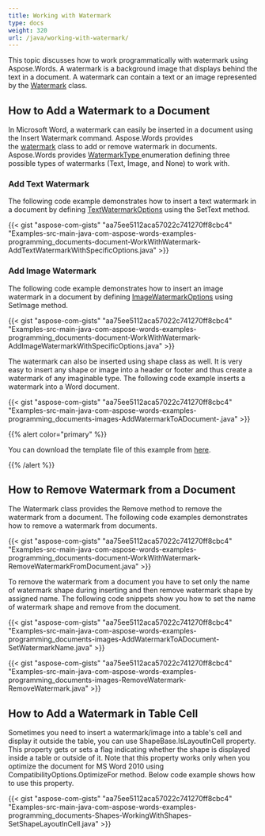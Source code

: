 ```yaml
---
title: Working with Watermark
type: docs
weight: 320
url: /java/working-with-watermark/
---
```


This topic discusses how to work programmatically with watermark using Aspose.Words. A watermark is a background image that displays behind the text in a document. A watermark can contain a text or an image represented by the [Watermark](https://apireference.aspose.com/words/java/com.aspose.words/Watermark) class.
## **How to Add a Watermark to a Document**
In Microsoft Word, a watermark can easily be inserted in a document using the Insert Watermark command. Aspose.Words provides the [watermark](https://apireference.aspose.com/words/java/com.aspose.words/Watermark) class to add or remove watermark in documents. Aspose.Words provides [WatermarkType ](https://apireference.aspose.com/words/java/com.aspose.words/WatermarkType)enumeration defining three possible types of watermarks (Text, Image, and None) to work with. 
### **Add Text Watermark**
The following code example demonstrates how to insert a text watermark in a document by defining [TextWatermarkOptions](https://apireference.aspose.com/words/java/com.aspose.words/TextWatermarkOptions) using the SetText method.

{{< gist "aspose-com-gists" "aa75ee5112aca57022c741270ff8cbc4" "Examples-src-main-java-com-aspose-words-examples-programming_documents-document-WorkWithWatermark-AddTextWatermarkWithSpecificOptions.java" >}}
### **Add Image Watermark**
The following code example demonstrates how to insert an image watermark in a document by defining [ImageWatermarkOptions](https://apireference.aspose.com/words/java/com.aspose.words/ImageWatermarkOptions) using SetImage method.

{{< gist "aspose-com-gists" "aa75ee5112aca57022c741270ff8cbc4" "Examples-src-main-java-com-aspose-words-examples-programming_documents-document-WorkWithWatermark-AddImageWatermarkWithSpecificOptions.java" >}}

The watermark can also be inserted using shape class as well. It is very easy to insert any shape or image into a header or footer and thus create a watermark of any imaginable type. The following code example inserts a watermark into a Word document.

{{< gist "aspose-com-gists" "aa75ee5112aca57022c741270ff8cbc4" "Examples-src-main-java-com-aspose-words-examples-programming_documents-images-AddWatermarkToADocument-.java" >}}

{{% alert color="primary" %}} 

You can download the template file of this example from [here](https://github.com/aspose-words/Aspose.Words-for-.NET/blob/master/Examples/Data/Programming-Documents/Images/TestFile.Watermark.doc). 

{{% /alert %}} 


## **How to Remove Watermark from a Document**
The Watermark class provides the Remove method to remove the watermark from a document. The following code examples demonstrates how to remove a watermark from documents.



{{< gist "aspose-com-gists" "aa75ee5112aca57022c741270ff8cbc4" "Examples-src-main-java-com-aspose-words-examples-programming_documents-document-WorkWithWatermark-RemoveWatermarkFromDocument.java" >}}



To remove the watermark from a document you have to set only the name of watermark shape during inserting and then remove watermark shape by assigned name. The following code snippets show you how to set the name of watermark shape and remove from the document.



{{< gist "aspose-com-gists" "aa75ee5112aca57022c741270ff8cbc4" "Examples-src-main-java-com-aspose-words-examples-programming_documents-images-AddWatermarkToADocument-SetWatermarkName.java" >}}

{{< gist "aspose-com-gists" "aa75ee5112aca57022c741270ff8cbc4" "Examples-src-main-java-com-aspose-words-examples-programming_documents-images-RemoveWatermark-RemoveWatermark.java" >}}
## **How to Add a Watermark in Table Cell**
Sometimes you need to insert a watermark/image into a table's cell and display it outside the table, you can use ShapeBase.IsLayoutInCell property. This property gets or sets a flag indicating whether the shape is displayed inside a table or outside of it. Note that this property works only when you optimize the document for MS Word 2010 using CompatibilityOptions.OptimizeFor method. Below code example shows how to use this property. 

{{< gist "aspose-com-gists" "aa75ee5112aca57022c741270ff8cbc4" "Examples-src-main-java-com-aspose-words-examples-programming_documents-Shapes-WorkingWithShapes-SetShapeLayoutInCell.java" >}}

